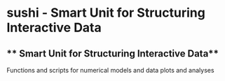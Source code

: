 # **sushi** - Smart Unit for Structuring Interactive Data

## ** Smart Unit for Structuring Interactive Data**

Functions and scripts for numerical models and data plots and analyses 


